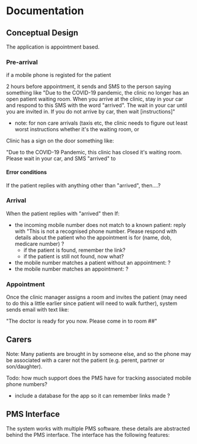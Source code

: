 # Documentation 

## Conceptual Design

The application is appointment based. 

### Pre-arrival

if a mobile phone is registed for the patient

2 hours before appointment, it sends and SMS to the person saying something like
"Due to the COVID-19 pandemic, the clinic no longer has an open patient waiting room.
When you arrive at the clinic, stay in your car and respond to this SMS with the word 
"arrived". The wait in your car until you are invited in. If you do not arrive by car,
then wait [instructions]"

 - note: for non care arrivals (taxis etc, the clinic needs to figure out least worst 
   instructions whether it's the waiting room, or 
   
Clinic has a sign on the door something like:

"Due to the COVID-19 Pandemic, this clinic has closed it's waiting room. Please wait
in your car, and SMS "arrived" to 

#### Error conditions

If the patient replies with anything other than "arrived", then....?

### Arrival

When the patient replies with "arrived" then 
If:
* the incoming mobile number does not match to a known patient: reply with "This is not a recognised phone number. Please respond with details about the patient who the appointment is for (name, dob, medicare number) ?
  * if the patient is found, remember the link? 
  * if the patient is still not found, now what?
* the mobile number matches a patient without an appointment: ?
* the mobile number matches an appointment: ?

### Appointment

Once the clinic manager assigns a room and invites the patient (may need to do this 
a little earlier since patient will need to walk further), system sends email with
text like:

"The doctor is ready for you now. Please come in to room ##"

## Carers

Note: Many patients are brought in by someone else, and so the phone may be 
associated with a carer not the patient (e.g. perent, partner or son/daughter). 

Todo: how much support does the PMS have for tracking associated mobile phone numbers? 
* include a database for the app so it can remember links made ?

## PMS Interface

The system works with multiple PMS software. these details are abstracted behind
the PMS interface. The interface has the following features:

